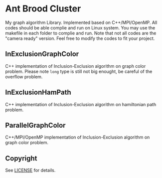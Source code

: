# Ant Brood Cluster
My graph algorithm Library. Implemented based on C++/MPI/OpenMP. All codes should be able complie and run on Linux system. You may use the makefile in each folder to complie and run. Note that not all codes are the "camera ready" version. Feel free to modify the codes to fit your project.

## InExclusionGraphColor
C++ implementation of Inclusion-Exclusion algorithm on graph color problem. Please note ```long``` type is still not big enought, be careful of the overflow problem.

## InExclusionHamPath
C++ implementation of Inclusion-Exclusion algorithm on hamiltonian path problem.

## ParallelGraphColor
C++/MPI/OpenMP implementation of Inclusion-Exclusion algorithm on graph color problem.

## Copyright
See [LICENSE](LICENSE) for details.

